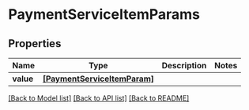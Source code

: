 # PaymentServiceItemParams


## Properties
Name | Type | Description | Notes
------------ | ------------- | ------------- | -------------
**value** | [**[PaymentServiceItemParam]**](PaymentServiceItemParam.md) |  | 

[[Back to Model list]](../README.md#documentation-for-models) [[Back to API list]](../README.md#documentation-for-api-endpoints) [[Back to README]](../README.md)


